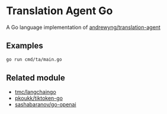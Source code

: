 # Translation Agent Go

A Go language implementation of [andrewyng/translation-agent](https://github.com/andrewyng/translation-agent)

## Examples

```bash
go run cmd/ta/main.go
```

## Related module

- [tmc/langchaingo](https://github.com/tmc/langchaingo)
- [pkoukk/tiktoken-go](https://github.com/pkoukk/tiktoken-go)
- [sashabaranov/go-openai](https://github.com/sashabaranov/go-openai)
